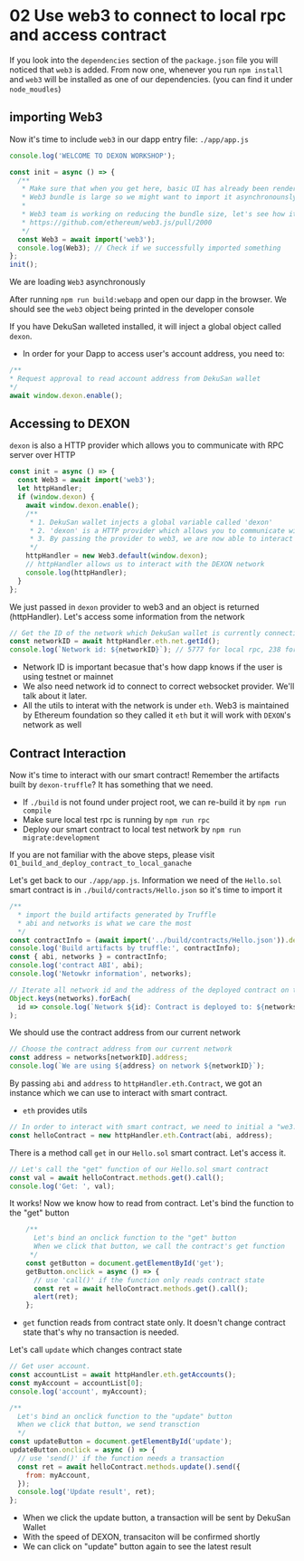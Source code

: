 # 02 Use web3 to connect to local rpc and access contract

If you look into the `dependencies` section of the `package.json` file you will noticed that `web3` is added. From now one, whenever you run `npm install` and `web3` will be installed as one of our dependencies. (you can find it under `node_moudles`)


## importing Web3

Now it's time to include `web3` in our dapp entry file: `./app/app.js`
```js
console.log('WELCOME TO DEXON WORKSHOP');

const init = async () => {
  /**
   * Make sure that when you get here, basic UI has already been rendered.
   * Web3 bundle is large so we might want to import it asynchronounsly
   *
   * Web3 team is working on reducing the bundle size, let's see how it goes
   * https://github.com/ethereum/web3.js/pull/2000
   */
  const Web3 = await import('web3');
  console.log(Web3); // Check if we successfully imported something
};
init();
```
We are loading `Web3` asynchronously

After running `npm run build:webapp` and open our dapp in the browser. We should see the `web3` object being printed in the developer console

If you have DekuSan walleted installed, it will inject a global object called `dexon`.
- In order for your Dapp to access user's account address, you need to:
```js
/**
* Request approval to read account address from DekuSan wallet
*/
await window.dexon.enable();
```

## Accessing to DEXON

`dexon` is also a HTTP provider which allows you to communicate with RPC server over HTTP
```js
const init = async () => {
  const Web3 = await import('web3');
  let httpHandler;
  if (window.dexon) {
    await window.dexon.enable();
    /**
     * 1. DekuSan wallet injects a global variable called 'dexon'
     * 2. 'dexon' is a HTTP provider which allows you to communicate with RPC server over HTTP
     * 3. By passing the provider to web3, we are now able to interact with DEXON
     */
    httpHandler = new Web3.default(window.dexon);
    // httpHandler allows us to interact with the DEXON network
    console.log(httpHandler);
  }
};
```

We just passed in `dexon` provider to web3 and an object is returned (httpHandler).
Let's access some information from the network
```js
// Get the ID of the network which DekuSan wallet is currently connecting to
const networkID = await httpHandler.eth.net.getId();
console.log(`Network id: ${networkID}`); // 5777 for local rpc, 238 for DEXON testnet
```

- Network ID is important becasue that's how dapp knows if the user is using testnet or mainnet
- We also need network id to connect to correct websocket provider. We'll talk about it later.
- All the utils to interat with the network is under `eth`. Web3 is maintained by Ethereum foundation so they called it `eth` but it will work with `DEXON`'s network as well

## Contract Interaction

Now it's time to interact with our smart contract! Remember the artifacts built by `dexon-truffle`? It has something that we need.
- If `./build` is not found under project root, we can re-build it by `npm run compile`
- Make sure local test rpc is running by `npm run rpc`
- Deploy our smart contract to local test network by `npm run migrate:development`

If you are not familiar with the above steps, please visit `01_build_and_deploy_contract_to_local_ganache`

Let's get back to our `./app/app.js`. Information we need of the `Hello.sol` smart contract is in `./build/contracts/Hello.json` so it's time to import it

```js
/**
  * import the build artifacts generated by Truffle
  * abi and networks is what we care the most
  */
const contractInfo = (await import('../build/contracts/Hello.json')).default;
console.log('Build artifacts by truffle:', contractInfo);
const { abi, networks } = contractInfo;
console.log('contract ABI', abi);
console.log('Netowkr information', networks);

// Iterate all network id and the address of the deployed contract on that network
Object.keys(networks).forEach(
  id => console.log(`Network ${id}: Contract is deployed to: ${networks[id].address}`)
);
```

We should use the contract address from our current network
```js
// Choose the contract address from our current network
const address = networks[networkID].address;
console.log(`We are using ${address} on network ${networkID}`);
```

By passing `abi` and `address` to `httpHandler.eth.Contract`, we got an instance which we can use to interact with smart contract.
  - `eth` provides utils
```js
// In order to interact with smart contract, we need to initial a "we3.eth.Contract" instance
const helloContract = new httpHandler.eth.Contract(abi, address);
```

There is a method call `get` in our `Hello.sol` smart contract. Let's access it.
```js
// Let's call the "get" function of our Hello.sol smart contract
const val = await helloContract.methods.get().call();
console.log('Get: ', val);
```

It works! Now we know how to read from contract. Let's bind the function to the "get" button
```js
    /**
      Let's bind an onclick function to the "get" button
      When we click that button, we call the contract's get function
     */
    const getButton = document.getElementById('get');
    getButton.onclick = async () => {
      // use 'call()' if the function only reads contract state
      const ret = await helloContract.methods.get().call();
      alert(ret);
    };
```

- `get` function reads from contract state only. It doesn't change contract state that's why no transaction is needed.

Let's call `update` which changes contract state
```js
// Get user account.
const accountList = await httpHandler.eth.getAccounts();
const myAccount = accountList[0];
console.log('account', myAccount);

/**
  Let's bind an onclick function to the "update" button
  When we click that button, we send transction
  */
const updateButton = document.getElementById('update');
updateButton.onclick = async () => {
  // use 'send()' if the function needs a transaction 
  const ret = await helloContract.methods.update().send({
    from: myAccount,
  });
  console.log('Update result', ret);
};
```

- When we click the update button, a transaction will be sent by DekuSan Wallet
- With the speed of DEXON, transaciton will be confirmed shortly
- We can click on "update" button again to see the latest result
